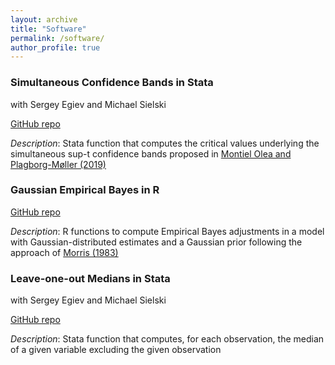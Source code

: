 ```yaml
---
layout: archive
title: "Software"
permalink: /software/
author_profile: true
---
```


### Simultaneous Confidence Bands in Stata
with Sergey Egiev and Michael Sielski

[GitHub repo](https://github.com/ryanedmundkessler/simultaneous_confidence_bands)

*Description*: Stata function that computes the critical values underlying the simultaneous sup-t confidence bands proposed in [Montiel Olea and Plagborg-Møller (2019)](https://onlinelibrary.wiley.com/doi/full/10.1002/jae.2656)

### Gaussian Empirical Bayes in R

[GitHub repo](https://github.com/ryanedmundkessler/gaussian_empirical_bayes)

*Description*: R functions to compute Empirical Bayes adjustments in a model with Gaussian-distributed estimates and a Gaussian prior following the approach of [Morris (1983)](https://www.jstor.org/stable/2287098)

### Leave-one-out Medians in Stata 
with Sergey Egiev and Michael Sielski

[GitHub repo](https://github.com/ryanedmundkessler/leave_one_out_median)

*Description*: Stata function that computes, for each observation, the median of a given variable excluding the given observation
